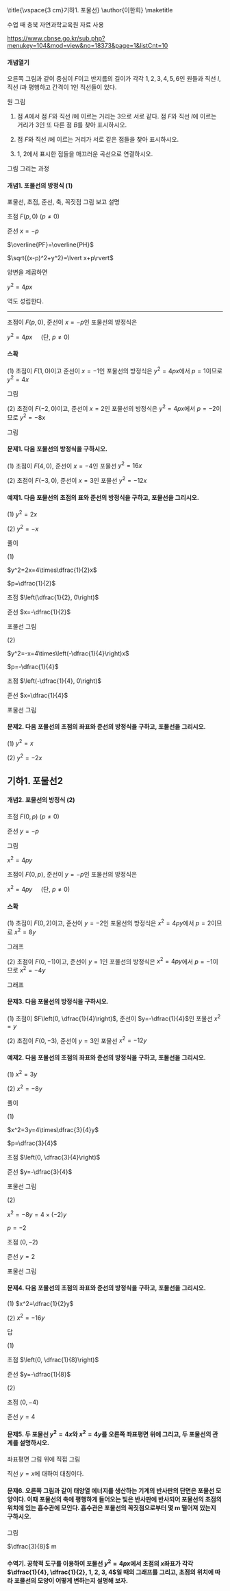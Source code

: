 \title{\vspace{3 cm}기하1. 포물선}
\author{이한희}
\maketitle

수업 때 충북 자연과학교육원 자료 사용

https://www.cbnse.go.kr/sub.php?menukey=104&mod=view&no=18373&page=1&listCnt=10

#### 개념열기

오른쪽 그림과 같이 중심이 $F$이고 반지름의 길이가 각각 $1, 2, 3, 4, 5, 6$인 원들과 직선 $l$, 직선 $l$과 평행하고 간격이 1인 직선들이 있다. 

원 그림

1. 점 $A$에서 점 $F$와 직선 $l$에 이르는 거리는 3으로 서로 같다. 점 $F$와 직선 $l$에 이르는 거리가 3인 또 다른 점 $B$를 찾아 표시하시오.

2. 점 $F$와 직선 $l$에 이르는 거리가 서로 같은 점들을 찾아 표시하시오.

3. 1, 2에서 표시한 점들을 매끄러운 곡선으로 연결하시오.

그림 그리는 과정

#### 개념1. 포물선의 방정식 (1)

포물선, 초점, 준선, 축, 꼭짓점 그림 보고 설명

초점 $F(p, 0)\ (p\ne0)$

준선 $x=-p$

$\overline{PF}=\overline{PH}$

$\sqrt{(x-p)^2+y^2}=\lvert x+p\rvert$

양변을 제곱하면

$y^2=4px$

역도 성립한다.

---

초점이 $F(p, 0)$, 준선이 $x=-p$인 포물선의 방정식은

$y^2=4 px\quad$ (단, $p\ne0$)

#### 스확

(1) 초점이 $F(1, 0)$이고 준선이 $x=-1$인 포물선의 방정식은 $y^2=4px$에서 $p=1$이므로 $y^2=4x$

그림

(2) 초점이 $F(-2, 0)$이고, 준선이 $x=2$인 포물선의 방정식은 $y^2=4px$에서 $p=-2$이므로 $y^2=-8x$

그림

#### 문제1. 다음 포물선의 방정식을 구하시오.

(1) 초점이 $F(4, 0)$, 준선이 $x=-4$인 포물선 $y^2=16x$

(2) 초점이 $F(-3, 0)$, 준선이 $x=3$인 포물선 $y^2=-12x$

#### 예제1. 다음 포물선의 초점의 표와 준선의 방정식을 구하고, 포물선을 그리시오.

(1) $y^2=2x$

(2) $y^2=-x$

풀이

(1) 

$y^2=2x=4\times\dfrac{1}{2}x$

$p=\dfrac{1}{2}$

초점 $\left(\dfrac{1}{2}, 0\right)$

준선 $x=-\dfrac{1}{2}$

포물선 그림

(2)

$y^2=-x=4\times\left(-\dfrac{1}{4}\right)x$

$p=-\dfrac{1}{4}$

초점 $\left(-\dfrac{1}{4}, 0\right)$

준선 $x=\dfrac{1}{4}$

포물선 그림

#### 문제2. 다음 포물선의 초점의 좌표와 준선의 방정식을 구하고, 포물선을 그리시오.

(1) $y^2=x$

(2) $y^2=-2x$

## 기하1. 포물선2

#### 개념2. 포물선의 방정식 (2)

초점 $F(0, p)\ (p\ne0)$

준선 $y=-p$

그림

$x^2=4py$


초점이 $F(0, p)$, 준선이 $y=-p$인 포물선의 방정식은 

$x^2=4 py\quad$ (단, $p\ne0$)

#### 스확

(1) 초점이 $F(0, 2)$이고, 준선이 $y=-2$인 포물선의 방정식은 $x^2=4py$에서 $p=2$이므로 $x^2=8y$

그래프

(2) 초점이 $F(0, -1)$이고, 준선이 $y=1$인 포물선의 방정식은 $x^2=4py$에서 $p=-1$이므로 $x^2=-4y$

그래프

#### 문제3. 다음 포물선의 방정식을 구하시오.

(1) 초점이 $F\left(0, \dfrac{1}{4}\right)$, 준선이 $y=-\dfrac{1}{4}$인 포물선 $x^2=y$

(2) 초점이 $F(0, -3)$, 준선이 $y=3$인 포물선 $x^2=-12y$

#### 예제2. 다음 포물선의 초점의 좌표와 준선의 방정식을 구하고, 포물선을 그리시오.

(1) $x^2=3y$

(2) $x^2=-8y$

풀이

(1) 

$x^2=3y=4\times\dfrac{3}{4}y$

$p=\dfrac{3}{4}$

초점 $\left(0, \dfrac{3}{4}\right)$

준선 $y=-\dfrac{3}{4}$

포물선 그림

(2) 

$x^2=-8y=4\times(-2)y$

$p=-2$

초점 $(0, -2)$

준선 $y=2$

포물선 그림

#### 문제4. 다음 포물선의 초점의 좌표와 준선의 방정식을 구하고, 포물선을 그리시오.

(1) $x^2=\dfrac{1}{2}y$

(2) $x^2=-16y$

답

(1)

초점 $\left(0, \dfrac{1}{8}\right)$

준선 $y=-\dfrac{1}{8}$

(2)

초점 $(0, -4)$

준선 $y=4$

#### 문제5. 두 포물선 $y^2=4x$와 $x^2=4y$를 오른쪽 좌표평면 위에 그리고, 두 포물선의 관계를 설명하시오.

좌표평면 그림 위에 직접 그림

직선 $y=x$에 대하여 대칭이다.

#### 문제6. 오른쪽 그림과 같이 태양열 에너지를 생산하는 기계의 반사판의 단면은 포물선 모양이다. 이때 포물선의 축에 평행하게 들어오는 빛은 반사판에 반사되어 포물선의 초점의 위치에 있는 흡수관에 모인다. 흡수관은 포물선의 꼭짓점으로부터 몇 m 떨어져 있는지 구하시오.

그림

$\dfrac{3}{8}$ m

#### 수역기. 공학적 도구를 이용하여 포물선 $y^2=4px$에서 초점의 $x$좌표가 각각 $\dfrac{1}{4}, \dfrac{1}{2}, 1, 2, 3, 4$일 때의 그래프를 그리고, 초점의 위치에 따라 포물선의 모양이 어떻게 변하는지 설명해 보자.

